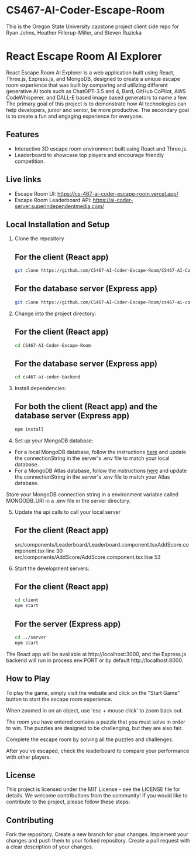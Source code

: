 # CS467-AI-Coder-Escape-Room
This is the Oregon State University capstone project client side repo for Ryan Johns, Heather Fillerup-Miller, and Steven Ruzicka

# React Escape Room AI Explorer

React Escape Room AI Explorer is a web application built using React, Three.js, Express.js, and MongoDB, designed to create a unique escape room experience that was built by comparing and utilizing different generative AI tools such as ChatGPT-3.5 and 4, Bard, GitHub CoPilot, AWS CodeWhisperer, and DALL-E based image based generators to name a few. The primary goal of this project is to demonstrate how AI technologies can help developers, junior and senior, be more productive. The secondary goal is to create a fun and engaging experience for everyone.

## Features

- Interactive 3D escape room environment built using React and Three.js.
- Leaderboard to showcase top players and encourage friendly competition.

## Live links
- Escape Room UI: https://cs-467-ai-coder-escape-room.vercel.app/
- Escape Room Leaderboard API: https://ai-coder-server.superindependentmedia.com/

## Local Installation and Setup
1. Clone the repository
    ## For the client (React app)
    ```bash
    git clone https://github.com/CS467-AI-Coder-Escape-Room/CS467-AI-Coder-Escape-Room.git
    ```

    ## For the database server (Express app)
    ```bash
    git clone https://github.com/CS467-AI-Coder-Escape-Room/cs467-ai-coder-backend.git
    ```

2. Change into the project directory:
    ## For the client (React app)
    ```bash
    cd CS467-AI-Coder-Escape-Room
    ```

    ## For the database server (Express app)
    ```bash
    cd cs467-ai-coder-backend
    ```

3. Install dependencies:
    ## For both the client (React app) and the database server (Express app)
    ```bash
    npm install
    ```

4. Set up your MongoDB database:

* For a local MongoDB database, follow the instructions [here](https://docs.mongodb.com/manual/installation/) and update the connectionString in the server's .env file to match your local database.
* For a MongoDB Atlas database, follow the instructions [here](https://docs.atlas.mongodb.com/getting-started/) and update the connectionString in the server's .env file to match your Atlas database.

Store your MongoDB connection string in a environment variable called MONGODB_URI in a .env file in the server directory.

5. Update the api calls to call your local server
    ## For the client (React app)
    src/components/Leaderboard/Leaderboard.component.tsxAddScore.component.tsx line 30
    src/components/AddScore/AddScore.component.tsx line 53

6. Start the development servers:
    ## For the client (React app)
    ```bash
    cd client
    npm start
    ```

    ## For the server (Express app)
    ```bash
    cd ../server
    npm start
    ```

The React app will be available at http://localhost:3000, and the Express.js backend will run in process.env.PORT or by default  http://localhost:8000.

## How to Play
To play the game, simply visit the website and click on the "Start Game" button to start the escape room experience. 

When zoomed in on an object, use 'esc + mouse click' to zoom back out.

The room you have entered contains a puzzle that you must solve in order to win. The puzzles are designed to be challenging, but they are also fair. 

Complete the escape room by solving all the puzzles and challenges. 

After you've escaped, check the leaderboard to compare your performance with other players.

## License
This project is licensed under the MIT License - see the LICENSE file for details.
We welcome contributions from the community! If you would like to contribute to the project, please follow these steps:

## Contributing
Fork the repository.
Create a new branch for your changes.
Implement your changes and push them to your forked repository.
Create a pull request with a clear description of your changes.




